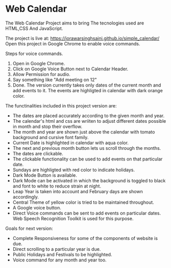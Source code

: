 # Web Calendar
The Web Calendar Project aims to bring
The tecnologies used are HTML,CSS And JavaScript.

The project is live at: https://jorawarsinghsaini.github.io/simple_calendar/
Open this project in Google Chrome to enable voice commands.

Steps for voice commands.
1. Open in Google Chrome.
2. Click on Google Voice Button next to Calendar Header.
3. Allow Permission for audio.
4. Say something like "Add meeting on 12"
5. Done.
The version currently takes only dates of the current month and add events to it.
The events are highligted in calendar with dark orange color.

The functinalities included in this project version are:

* The dates are placed accurately according to the given month and year.
*  The calendar's html and css are wriiten to adjust different dates possible in month and stop their overflow.
* The month and year are shown just above the calendar with tomato background and cursive font family.
* Current Date is highlighted in calendar with aqua color.
* The next and previous month button lets us scroll through the months.
* The dates are clickable.
* The clickable functionality can be used to add events on that particular date.
* Sundays are highligted with red color to indicate holidays.
* Dark Mode Button is available.
* Dark Mode can be activated in which the background is toggled to black and font to white to reduce strain at night.
* Leap Year is taken into account and February days are shown accordingly.
* Central Theme of yellow color is tried to be maintained throughout.
* A Google voice button.
* Direct Voice commands can be sent to add events on particular dates. Web Speech Recognition Toolkit is used for this purpose.

Goals for next version:
* Complete Responsiveness for some of the components of website is due.
* Direct scrolling to a particular year is due.
* Public Holidays and Festivals to be highlighted.
* Voice command for any month and year too.
